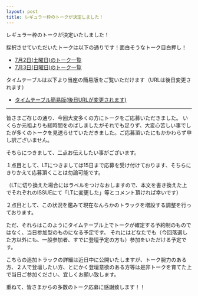 ```yaml
---
layout: post
title: レギュラー枠のトークが決定しました！
---
```


レギュラー枠のトークが決定いたしました！

採択させていただいたトークは以下の通りです！面白そうなトーク目白押し！

- [7月2日(土曜日)のトーク一覧](https://github.com/hachiojipm/yapcasia-8oji-2016mid-timetable/issues?q=is%3Aissue+is%3Aopen+label%3A7%2F2%28%E5%9C%9F%29%E6%B1%BA%E5%AE%9A)
- [7月3日(日曜日)のトーク一覧](https://github.com/hachiojipm/yapcasia-8oji-2016mid-timetable/issues?q=is%3Aissue+is%3Aopen+label%3A7%2F3%28%E6%97%A5%29%E6%B1%BA%E5%AE%9A)

タイムテーブルは以下より当座の簡易版をご覧いただけます（URLは後日変更されます）

- [タイムテーブル簡易版(後日URLが変更されます)](https://docs.google.com/spreadsheets/d/1dNuUOdwEZtVD7dXHMLhWBgAa0XMT4CbcCzidfYKaKAo/edit#gid=1919385676)

***

皆さまご存じの通り、今回大変多くの方にトークをご応募いただきました。
いくらか元祖よりも総時間をのばしましたがそれでも足りず、大変心苦しい事でしたが多くのトークを見送らせていただきました。ご応募頂いたにもかかわらず申し訳ございません。

そちらにつきまして、二点お伝えしたい事がございます。

１点目として、LTにつきましては15日まで応募を受け付けております、そちらにきりかえて応募頂くことは勿論可能です。

（LTに切り換えた場合にはラベルをつけなおしますので、本文を書き換えた上でそれぞれのISSUEにて「LTに変更した」等とコメント頂ければ幸いです）

２点目として、この状況を鑑みて現在なんらかのトラックを増設する調整を行っております。

ただ、それらはこのようにタイムテーブル上でトークが確定する予約制のものではなく、当日参加型のものになる予定です。
それにはどなたでも（今回落選した方以外にも、一般参加者、すでに登壇予定の方も）参加をいただける予定です。

こちらの追加トラックの詳細は近日中に公開いたしますが、トーク腕力のある方、２人で登壇したい方、とにかく登壇意欲のある方等は是非トークを育てた上で当日ご参加ください、宜しくお願い致します。


重ねて、皆さまからの多数のトーク応募に感謝致します！！

